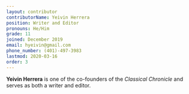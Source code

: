 ```yaml
---
layout: contributor
contributorName: Yeivin Herrera
position: Writer and Editor
pronouns: He/Him
grade: 11
joined: December 2019
email: hyeivin@gmail.com
phone_number: (401)-497-3983
lastmod: 2020-03-16
order: 3
---
```

**Yeivin Herrera** is one of the co-founders of the *Classical Chronicle* and serves as both a writer and editor.
